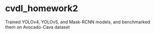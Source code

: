 # cvdl_homework2
Trained YOLOv4, YOLOv5, and Mask-RCNN models, and benchmarked them on Avocado-Cava dataset 
